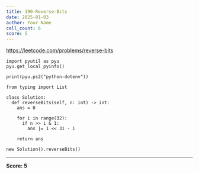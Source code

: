 ```yaml
---
title: 190-Reverse-Bits
date: 2025-01-03
author: Your Name
cell_count: 6
score: 5
---
```


https://leetcode.com/problems/reverse-bits


```
import pyutil as pyu
pyu.get_local_pyinfo()
```


```
print(pyu.ps2("python-dotenv"))
```


```
from typing import List
```


```
class Solution:
  def reverseBits(self, n: int) -> int:
    ans = 0

    for i in range(32):
      if n >> i & 1:
        ans |= 1 << 31 - i

    return ans
```


```
new Solution().reverseBits()
```


---
**Score: 5**
